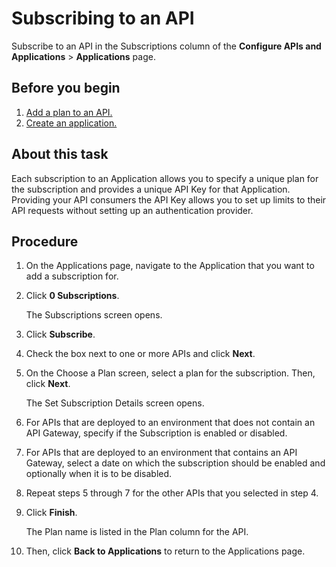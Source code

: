 # Subscribing to an API 

<head>
  <meta name="guidename" content="API Management"/>
  <meta name="context" content="GUID-a51f1941-2ede-40f2-b7d8-479f6f24b412"/>
</head>


Subscribe to an API in the Subscriptions column of the **Configure APIs and Applications** \> **Applications** page.

## Before you begin

1.  [Add a plan to an API.](/docs/Atomsphere/API%20Management/Topics/api-Adding_a_plan_to_an_API_cbb0a60f-eb42-42e2-9dd6-5c7ad946470c.md)
2.  [Create an application.](/docs/Atomsphere/API%20Management/Topics/api-Creating_an_Application_a00f2baf-d48e-4477-9a2a-92d43719ac67.md)

## About this task

Each subscription to an Application allows you to specify a unique plan for the subscription and provides a unique API Key for that Application. Providing your API consumers the API Key allows you to set up limits to their API requests without setting up an authentication provider.

## Procedure

1.  On the Applications page, navigate to the Application that you want to add a subscription for.

2.  Click **0 Subscriptions**.

    The Subscriptions screen opens.

3.  Click **Subscribe**.

4.  Check the box next to one or more APIs and click **Next**.

5.  On the Choose a Plan screen, select a plan for the subscription. Then, click **Next**.

    The Set Subscription Details screen opens.

6.  For APIs that are deployed to an environment that does not contain an API Gateway, specify if the Subscription is enabled or disabled.

7.  For APIs that are deployed to an environment that contains an API Gateway, select a date on which the subscription should be enabled and optionally when it is to be disabled.

8.  Repeat steps 5 through 7 for the other APIs that you selected in step 4.

9.  Click **Finish**.

    The Plan name is listed in the Plan column for the API.

10. Then, click **Back to Applications** to return to the Applications page. 